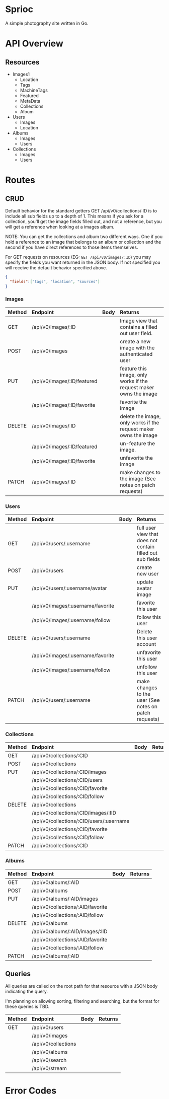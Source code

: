 # Sprioc

A simple photography site written in Go.

# API Overview

## Resources

* Images1
  * Location
  * Tags
  * MachineTags
  * Featured
  * MetaData
  * Collections
  * Album
* Users
  * Images
  * Location
* Albums
  * Images
  * Users
* Collections
  * Images
  * Users

# Routes

## CRUD

Default behavior for the standard getters GET /api/v0/collections/:ID is to
include all sub fields up to a depth of 1. This means if you ask for a
collection, you'll get the image fields filled out, and not a reference, but you
will get a reference when looking at a images album.

NOTE: You can get the collections and album two different ways. One if you hold
a reference to an image that belongs to an album or collection and the second if
you have direct references to those items themselves.

For GET requests on resources (EG: `GET /api/v0/images/:ID`) you may specify the
fields you want returned in the JSON body. If not specified you will receive the
default behavior specified above.  

```json
{
  "fields":["tags", "location", "sources"]
}
```

### Images
| Method | Endpoint                    | Body | Returns                                                            |
|:-------|:----------------------------|:-----|:-------------------------------------------------------------------|
| GET    | /api/v0/images/:ID          |      | Image view that contains a filled out user field.                  |
| POST   | /api/v0/images              |      | create a new image with the authenticated user                     |
| PUT    | /api/v0/images/:ID/featured |      | feature this image, only works if the request maker owns the image |
|        | /api/v0/images/:ID/favorite |      | favorite the image                                                 |
| DELETE | /api/v0/images/:ID          |      | delete the image, only works if the request maker owns the image   |
|        | /api/v0/images/:ID/featured |      | un-feature the image.                                              |
|        | /api/v0/images/:ID/favorite |      | unfavorite the image                                               |
| PATCH  | /api/v0/images/:ID          |      | make changes to the image (See notes on patch requests)            |

### Users
| Method | Endpoint                          | Body | Returns                                                    |
|:-------|:----------------------------------|:-----|:-----------------------------------------------------------|
| GET    | /api/v0/users/:username           |      | full user view that does not contain filled out sub fields |
| POST   | /api/v0/users                     |      | create new user                                            |
| PUT    | /api/v0/users/:username/avatar    |      | update avatar image                                        |
|        | /api/v0/images/:username/favorite |      | favorite this user                                         |
|        | /api/v0/images/:username/follow   |      | follow this user                                           |
| DELETE | /api/v0/users/:username           |      | Delete this user account                                   |
|        | /api/v0/images/:username/favorite |      | unfavorite this user                                       |
|        | /api/v0/images/:username/follow   |      | unfollow this user                                         |
| PATCH  | /api/v0/users/:username           |      | make changes to the user (See notes on patch requests)     |

### Collections
| Method | Endpoint                                 | Body | Returns |
|:-------|:-----------------------------------------|:-----|:--------|
| GET    | /api/v0/collections/:CID                 |      |         |
| POST   | /api/v0/collections                      |      |         |
| PUT    | /api/v0/collections/:CID/images          |      |         |
|        | /api/v0/collections/:CID/users           |      |         |
|        | /api/v0/collections/:CID/favorite        |      |         |
|        | /api/v0/collections/:CID/follow          |      |         |
| DELETE | /api/v0/collections                      |      |         |
|        | /api/v0/collections/:CID/images/:IID     |      |         |
|        | /api/v0/collections/:CID/users/:username |      |         |
|        | /api/v0/collections/:CID/favorite        |      |         |
|        | /api/v0/collections/:CID/follow          |      |         |
| PATCH  | /api/v0/collections/:CID                 |      |         |

### Albums
| Method | Endpoint                          | Body | Returns |
|:-------|:----------------------------------|:-----|:--------|
| GET    | /api/v0/albums/:AID               |      |         |
| POST   | /api/v0/albums                    |      |         |
| PUT    | /api/v0/albums/:AID/images        |      |         |
|        | /api/v0/collections/:AID/favorite |      |         |
|        | /api/v0/collections/:AID/follow   |      |         |
| DELETE | /api/v0/albums                    |      |         |
|        | /api/v0/albums/:AID/images/:IID   |      |         |
|        | /api/v0/collections/:AID/favorite |      |         |
|        | /api/v0/collections/:AID/follow   |      |         |
| PATCH  | /api/v0/albums/:AID               |      |         |


## Queries

All queries are called on the root path for that resource with a JSON body
indicating the query.

I'm planning on allowing sorting, filtering and searching, but the format for
these queries is TBD.

| Method | Endpoint            | Body | Returns |
|:-------|:--------------------|:-----|:--------|
| GET    | /api/v0/users       |      |         |
|        | /api/v0/images      |      |         |
|        | /api/v0/collections |      |         |
|        | /api/v0/albums      |      |         |
|        | /api/v0/search      |      |         |
|        | /api/v0/stream      |      |         |

# Error Codes
